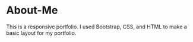 # About-Me
This is a responsive portfolio. 
I used Bootstrap, CSS, and HTML to make a basic layout for my portfolio.
